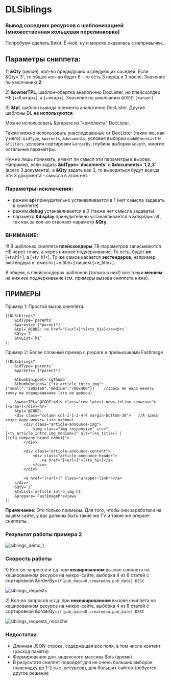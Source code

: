 # DLSiblings
### Вывод соседних ресурсов с шаблонизацией (множественная кольцевая перелинковка)
Попробуем сделать Вики. Ё-моё, ну и морока оказалась с непривычки...

## Параметры сниппета:

1\) **&Qty** (целое), кол-во предыдущих и следующих соседей. Если &Qty=\`3\`, то общее кол-во будет 6 - то есть 3 перед и 3 после. Значение по умолчанию **2**.

2\) **&ownerTPL**, шаблон-обертка аналогично DocLister, но плейсхолдер НЕ [+dl.wrap+], а [+wrap+]. Значение по умолчанию  `@CODE:[+wrap+]`

3\) **&tpl**, шаблон вывода элемента аналогично DocLister. Другие шаблоны DL **не используются**.

Можно использовать &prepare из "комплекта" DocLister.

Также можно использовать унаследованные от DocLister (такие же, как у него): `&idType`, `&parents`, `&documents`, условия выборки `&addWhereList` и  `&filters`, условия сортировки `&orderBy`, глубина выборки `&depth`, многие остальные параметры.

Нужно лишь понимать, имеют ли смысл эти параметры в вызове. Например, если задать **&idType=\`documents\`** и **&documents=\`1,2,3\`** (всего 3 документа), а **&Qty** задать как 3, то выводиться будут всегда эти 3 документа - смысла в этом нет.

### Параметры-исключения:
- режим **api** принудительно устанавливается в 1 (нет смысла задавать в сниппете)
- режим **debug** устанавливается в 0 (также нет смысла задавать).
- параметр **&display** принудительно устанавливается в &display=\`all\`, так как за кол-во отвечает параметр **&Qty**.

### ВНИМАНИЕ:
!!! В шаблонах сниппета **плейсхолдеры** ТВ-параметров записываются НЕ через точку, а через нижнее подчеркивание. То есть, будет **не** [+tv.h1+], а [+tv_h1+]. То же самое касается **экстендеров**, например экстендера e: вместо [+e.title+] пишем [+e_title+].

В общем, в плейсхолдерах шаблонов (только в них!) все точки **меняем** на нижнее подчеркивание (см. примеры вызова сниппета ниже).

## ПРИМЕРЫ

Пример 1: Простой вызов сниппета.

	[[DLSiblings?
		&idType=`parents`
		&parents=`[*parent*]`
		&tpl=`@CODE: <a href="[+url+]">[+tv_h1+]</a><br>`
		&Qty=`2`
		&tvList=`h1`
	]]


Пример 2: Более сложный пример с prepare и превьюшками FastImage

	[[DLSiblings?
		&idType=`parents`
		&parents=`[*parent*]`
		
		&thumbSnippet=`sgThumb`
		&thumbOptions=`{"tv.article_intro_img":{"small":"280x160","medium":"700x400"}}`   //Здесь НЕ надо менять точку на подчеркивание (это не шаблон)
		
		&ownerTPL=`@CODE:<div class="row latest-news inline-showcase">[+wrap+]</div><hr>`										
		&tpl=`@CODE:
		<div class="column col-1-1-2-4-4 margin-bottom-30">   //А здесь везде надо менять (это шаблон)              
			<div class="article-announce-img">
				<img class="img-responsive" src="[+tv_article_intro_img_medium+]" alt="[+e_title+] | [(cfg_company_brand_name)]">				
			</div>

			<div class="article-announce-content">
				<div class="article-announce-header">
					<a href="[+url+]">[+tv_h1+]</a>
				</div>
			</div>

			<a href="[+url+]" class="wrapper-link"></a>
		</div>`
		&Qty=`2`
		&tvList=`article_intro_img,h1`
		&prepare=`FastImagePreviews`
	]]




**Примечание:** Это только примеры. Для того, чтобы они заработали на вашем сайте, у вас должны быть такие же TV и такие же prepare-сниппеты.

### Результат работы примера 2
![siblings_demo_1](https://cloud.githubusercontent.com/assets/6253807/24569757/ea66affa-1691-11e7-8320-aa726ffd3dbc.png)

### Скорость работы
1\) Кол-во запросов и т.д. при **кешированном** вызове сниппета на кешированном ресурсе на микро-сайте, выборка 4 из 8 статей с сортировкой &orderBy=`if(pub_date=0,createdon,pub_date) DESC`

![siblings_requests](https://cloud.githubusercontent.com/assets/6253807/24569985/4e7dedd6-1693-11e7-955c-95574150e8de.png)

2\) Кол-во запросов и т.д. при **некешированном** вызове сниппета на кешированном ресурсе на микро-сайте, выборка 4 из 8 статей с сортировкой &orderBy=`if(pub_date=0,createdon,pub_date) DESC`

![siblings_requests_nocache](https://cloud.githubusercontent.com/assets/6253807/24570665/e1272e60-1696-11e7-8b7d-832009a2be07.png)

### Недостатки
- Длинная JSON-строка, содержащая все поля, в том числе контент (расход памяти)
- Формирование доп. индексного массива $ids (время)
- В результате сниппет подойдет для не очень больших выборок (навскидку до 1-2 тыс. ресурсов), для больших сайтов требуется другое решение
